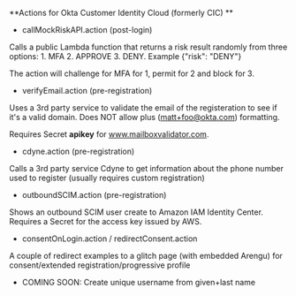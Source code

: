 **Actions for Okta Customer Identity Cloud (formerly CIC)
**

* callMockRiskAPI.action (post-login)

Calls a public Lambda function that returns a risk result randomly from three options: 1. MFA 2. APPROVE 3. DENY.  Example {"risk": "DENY"}

The action will challenge for MFA for 1, permit for 2 and block for 3.  

* verifyEmail.action (pre-registration)

Uses a 3rd party service to validate the email of the registeration to see if it's a valid domain.  Does NOT allow plus (matt+foo@okta.com) formatting.

Requires Secret **apikey** for www.mailboxvalidator.com. 

* cdyne.action (pre-registration)

Calls a 3rd party service Cdyne to get information about the phone number used to register (usually requires custom registration)

* outboundSCIM.action (pre-registration)

Shows an outbound SCIM user create to Amazon IAM Identity Center. Requires a Secret for the access key issued by AWS.

* consentOnLogin.action / redirectConsent.action

A couple of redirect examples to a glitch page (with embedded Arengu) for consent/extended registration/progressive profile

* COMING SOON: Create unique username from given+last name
